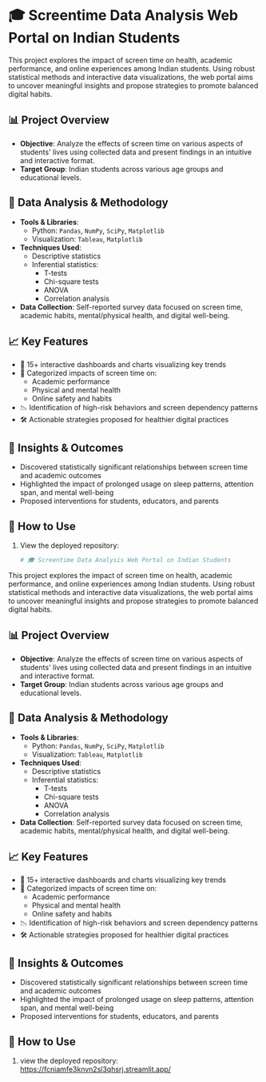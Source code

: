 # 🎓 Screentime Data Analysis Web Portal on Indian Students

This project explores the impact of screen time on health, academic performance, and online experiences among Indian students. Using robust statistical methods and interactive data visualizations, the web portal aims to uncover meaningful insights and propose strategies to promote balanced digital habits.

## 📊 Project Overview

- **Objective**: Analyze the effects of screen time on various aspects of students' lives using collected data and present findings in an intuitive and interactive format.
- **Target Group**: Indian students across various age groups and educational levels.

## 🧪 Data Analysis & Methodology

- **Tools & Libraries**:
  - Python: `Pandas`, `NumPy`, `SciPy`, `Matplotlib`
  - Visualization: `Tableau`, `Matplotlib`
- **Techniques Used**:
  - Descriptive statistics
  - Inferential statistics:
    - T-tests
    - Chi-square tests
    - ANOVA
    - Correlation analysis
- **Data Collection**: Self-reported survey data focused on screen time, academic habits, mental/physical health, and digital well-being.

## 📈 Key Features

- 📌 15+ interactive dashboards and charts visualizing key trends
- 🧠 Categorized impacts of screen time on:
  - Academic performance
  - Physical and mental health
  - Online safety and habits
- 📉 Identification of high-risk behaviors and screen dependency patterns
- 🛠️ Actionable strategies proposed for healthier digital practices

## 🧠 Insights & Outcomes

- Discovered statistically significant relationships between screen time and academic outcomes
- Highlighted the impact of prolonged usage on sleep patterns, attention span, and mental well-being
- Proposed interventions for students, educators, and parents

## 🚀 How to Use

1. View the deployed repository:
   ```bash
   # 🎓 Screentime Data Analysis Web Portal on Indian Students

This project explores the impact of screen time on health, academic performance, and online experiences among Indian students. Using robust statistical methods and interactive data visualizations, the web portal aims to uncover meaningful insights and propose strategies to promote balanced digital habits.

## 📊 Project Overview

- **Objective**: Analyze the effects of screen time on various aspects of students' lives using collected data and present findings in an intuitive and interactive format.
- **Target Group**: Indian students across various age groups and educational levels.

## 🧪 Data Analysis & Methodology

- **Tools & Libraries**:
  - Python: `Pandas`, `NumPy`, `SciPy`, `Matplotlib`
  - Visualization: `Tableau`, `Matplotlib`
- **Techniques Used**:
  - Descriptive statistics
  - Inferential statistics:
    - T-tests
    - Chi-square tests
    - ANOVA
    - Correlation analysis
- **Data Collection**: Self-reported survey data focused on screen time, academic habits, mental/physical health, and digital well-being.

## 📈 Key Features

- 📌 15+ interactive dashboards and charts visualizing key trends
- 🧠 Categorized impacts of screen time on:
  - Academic performance
  - Physical and mental health
  - Online safety and habits
- 📉 Identification of high-risk behaviors and screen dependency patterns
- 🛠️ Actionable strategies proposed for healthier digital practices

## 🧠 Insights & Outcomes

- Discovered statistically significant relationships between screen time and academic outcomes
- Highlighted the impact of prolonged usage on sleep patterns, attention span, and mental well-being
- Proposed interventions for students, educators, and parents

## 🚀 How to Use

1. view the deployed repository:
   https://fcniamfe3knvn2sl3qhsrj.streamlit.app/
